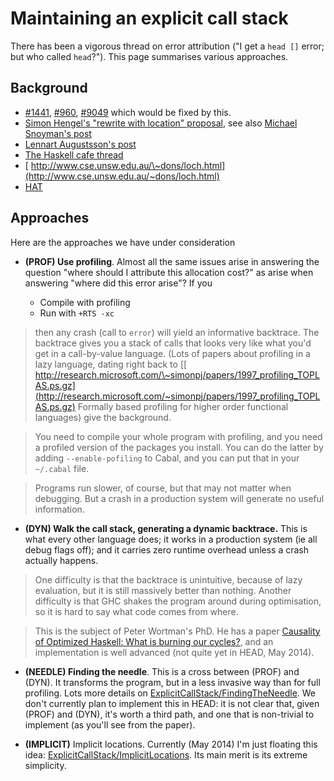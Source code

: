 # Maintaining an explicit call stack


There has been a vigorous thread on error attribution ("I get a `head []` error; but who called `head`?").  This page summarises various approaches.

## Background

- [\#1441](https://gitlab.haskell.org//ghc/ghc/issues/1441), [\#960](https://gitlab.haskell.org//ghc/ghc/issues/960), [\#9049](https://gitlab.haskell.org//ghc/ghc/issues/9049) which would be fixed by this.
- [ Simon Hengel's "rewrite with location" proposal](https://github.com/sol/rewrite-with-location), see also [ Michael Snoyman's post](http://www.haskell.org/pipermail/haskell-cafe/2013-February/106617.html)
- [ Lennart Augustsson's post](http://augustss.blogspot.se/2014/04/haskell-error-reporting-with-locations_5.html)
- [ The Haskell cafe thread](http://www.haskell.org/pipermail/haskell-cafe/2006-November/019549.html)
- [ http://www.cse.unsw.edu.au/\~dons/loch.html](http://www.cse.unsw.edu.au/~dons/loch.html)
- [ HAT](http://haskell.org/hat)

## Approaches


Here are the approaches we have under consideration

- **(PROF) Use profiling**.  Almost all the same issues arise in answering the question "where should I attribute this allocation cost?" as arise when answering "where did this error arise"?  If you

  - Compile with profiling
  - Run with `+RTS -xc`

>
> then any crash (call to `error`) will yield an informative backtrace.  The backtrace gives you a stack of calls that looks very like what you'd get in a call-by-value language.  (Lots of papers about profiling in a lazy language, dating right back to \[[ http://research.microsoft.com/\~simonpj/papers/1997_profiling_TOPLAS.ps.gz](http://research.microsoft.com/~simonpj/papers/1997_profiling_TOPLAS.ps.gz) Formally based profiling for higher order functional languages) give the background.

>
> You need to compile your whole program with profiling, and you need a profiled version of the packages you install. You can do the latter by adding `--enable-pofiling` to Cabal, and you can put that in your `~/.cabal` file.

>
> Programs run slower, of course, but that may not matter when debugging.  But a crash in a production system will generate no useful information.

- **(DYN) Walk the call stack, generating a dynamic backtrace.**  This is what every other language does; it works in a production system (ie all debug flags off); and it carries zero runtime overhead unless a crash actually happens.

>
> One difficulty is that the backtrace is unintuitive, because of lazy evaluation, but it is still massively better than nothing.  Another difficulty is that GHC shakes the program around during optimisation, so it is hard to say what code comes from where.

>
> This is the subject of Peter Wortman's PhD.  He has a paper [ Causality of Optimized Haskell: What is burning our cycles?](http://eprints.whiterose.ac.uk/77401/), and an implementation is well advanced (not quite yet in HEAD, May 2014).

- **(NEEDLE) Finding the needle**.  This is a cross between (PROF) and (DYN).  It transforms the program, but in a less invasive way than for full profiling.  Lots more details on [ExplicitCallStack/FindingTheNeedle](explicit-call-stack/finding-the-needle).  We don't currently plan to implement this in HEAD: it is not clear that, given (PROF) and (DYN), it's worth a third path, and one that is non-trivial to implement (as you'll see from the paper).

- **(IMPLICIT)** Implicit locations.  Currently (May 2014) I'm just floating this idea: [ExplicitCallStack/ImplicitLocations](explicit-call-stack/implicit-locations).  Its main merit is its extreme simplicity.
